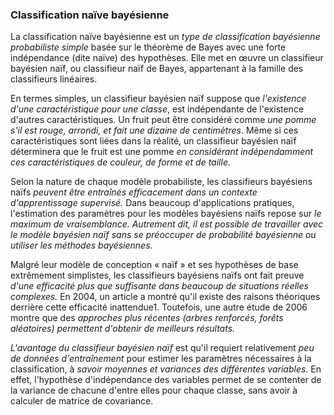 ### Classification naïve bayésienne


La classification naïve bayésienne est un *type de classification bayésienne probabiliste simple* basée sur le théorème de Bayes avec une forte indépendance (dite naïve) des hypothèses. Elle met en œuvre un classifieur bayésien naïf, ou classifieur naïf de Bayes, appartenant à la famille des classifieurs linéaires.

En termes simples, un classifieur bayésien naïf suppose que *l'existence d'une caractéristique pour une classe*, est indépendante de l'existence d'autres caractéristiques. Un fruit peut être considéré comme *une pomme s'il est rouge, arrondi, et fait une dizaine de centimètres*. Même si ces caractéristiques sont liées dans la réalité, un classifieur bayésien naïf déterminera que le fruit est une pomme *en considérant indépendamment ces caractéristiques de couleur, de forme et de taille.*

Selon la nature de chaque modèle probabiliste, les classifieurs bayésiens naïfs *peuvent être entraînés efficacement dans un contexte d'apprentissage supervisé.* Dans beaucoup d'applications pratiques, l'estimation des paramètres pour les modèles bayésiens naïfs repose sur *le maximum de vraisemblance. Autrement dit, il est possible de travailler avec le modèle bayésien naïf sans se préoccuper de probabilité bayésienne ou utiliser les méthodes bayésiennes.*

Malgré leur modèle de conception « naïf » et ses hypothèses de base extrêmement simplistes, les classifieurs bayésiens naïfs ont fait preuve *d'une efficacité plus que suffisante dans beaucoup de situations réelles complexes.* En 2004, un article a montré qu'il existe des raisons théoriques derrière cette efficacité inattendue1. Toutefois, une autre étude de 2006 montre que des *approches plus récentes (arbres renforcés, forêts aléatoires) permettent d'obtenir de meilleurs résultats.*


*L'avantage du classifieur bayésien naïf* est qu'il requiert relativement *peu de données d'entraînement* pour estimer les paramètres nécessaires à la classification, à *savoir moyennes et variances des différentes variables*. En effet, l'hypothèse d'indépendance des variables permet de se contenter de la variance de chacune d'entre elles pour chaque classe, sans avoir à calculer de matrice de covariance.




